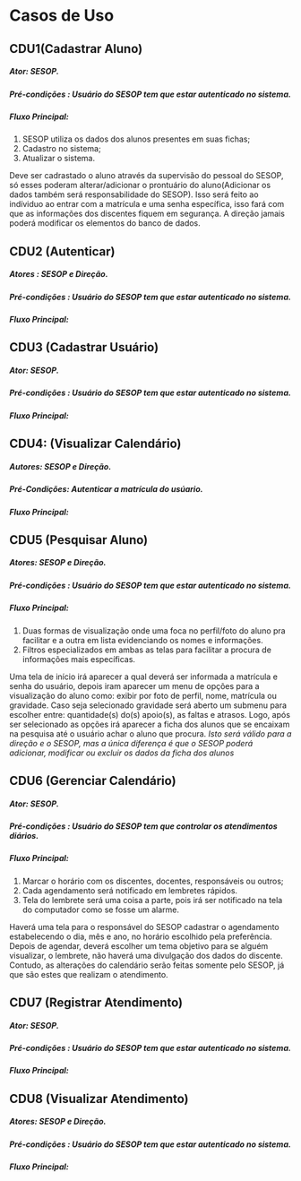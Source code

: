 # Casos de Uso


## CDU1(Cadastrar Aluno)

##### Ator: SESOP.

##### Pré-condições : Usuário do SESOP tem que estar autenticado no sistema.

##### Fluxo Principal: 


1)	SESOP utiliza os dados dos alunos presentes em suas fichas;
2)	Cadastro no sistema;
3)	Atualizar o sistema. 

Deve ser cadrastado o aluno através da supervisão do pessoal do SESOP, só esses poderam alterar/adicionar o prontuário do aluno(Adicionar os dados também será responsabilidade do SESOP).
Isso será feito ao indíviduo ao entrar com a matrícula e uma senha específica, isso fará com que as informações dos discentes fiquem em segurança. 
A direção jamais poderá modificar os elementos do banco de dados.



## CDU2 (Autenticar)

##### Atores : SESOP e Direção.

##### Pré-condições : Usuário do SESOP tem que estar autenticado no sistema.

##### Fluxo Principal: 


## CDU3 (Cadastrar Usuário)

##### Ator: SESOP. 

##### Pré-condições : Usuário do SESOP tem que estar autenticado no sistema.

##### Fluxo Principal: 


## CDU4: (Visualizar Calendário)

##### Autores: SESOP e Direção.

##### Pré-Condições: Autenticar a matrícula do usúario.

##### Fluxo Principal:



## CDU5 (Pesquisar Aluno)

##### Atores: SESOP e Direção.

##### Pré-condições : Usuário do SESOP tem que estar autenticado no sistema.

##### Fluxo Principal: 
 
 1)	Duas formas de visualização onde uma foca no perfil/foto do aluno pra facilitar e a outra em lista evidenciando os nomes e informações.
 2)	Filtros especializados em ambas as telas para facilitar a procura de informações mais específicas.

Uma tela de início irá aparecer a qual deverá ser informada a matrícula e senha do usuário, depois iram aparecer um menu de opções para a visualização do aluno como: exibir por foto de perfil, nome, matrícula ou gravidade. 
Caso seja selecionado gravidade será aberto um submenu para escolher entre: quantidade(s) do(s) apoio(s), as faltas e atrasos.
Logo, após ser selecionado as opções irá aparecer a ficha dos alunos que se encaixam na pesquisa até o usuário achar o aluno que procura.
*Isto será válido para a direção e o SESOP, mas a única diferença é que o SESOP poderá adicionar, modificar ou excluir os dados da ficha dos alunos*


## CDU6 (Gerenciar Calendário)

##### Ator: SESOP. 

##### Pré-condições : Usuário do SESOP tem que controlar os atendimentos diários.

##### Fluxo Principal: 


1) 	Marcar o horário com os discentes, docentes, responsáveis ou outros;
2) 	Cada agendamento será notificado em lembretes rápidos.
3)	Tela do lembrete será uma coisa a parte, pois irá ser notificado na tela do computador como se fosse um alarme.

Haverá uma tela para o responsável do SESOP cadastrar o agendamento estabelecendo o dia, mês e ano, no horário escolhido pela preferência. Depois de agendar, deverá escolher um tema objetivo para se alguém visualizar, o lembrete, não haverá uma divulgação dos dados do discente.
Contudo, as alterações do calendário serão feitas somente pelo SESOP, já que são estes que realizam o atendimento.


## CDU7 (Registrar Atendimento)

##### Ator: SESOP. 

##### Pré-condições : Usuário do SESOP tem que estar autenticado no sistema.

##### Fluxo Principal: 


## CDU8 (Visualizar Atendimento)

##### Atores: SESOP e Direção. 

##### Pré-condições : Usuário do SESOP tem que estar autenticado no sistema.

##### Fluxo Principal: 



